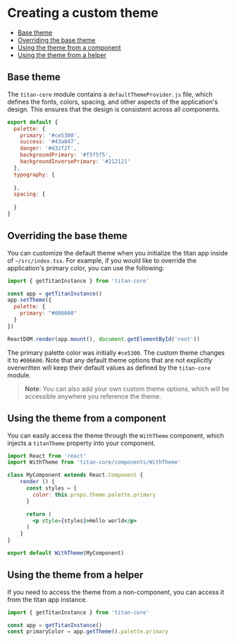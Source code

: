 # Creating a custom theme

- [Base theme](#base-theme)
- [Overriding the base theme](#overriding-base-theme)
- [Using the theme from a component](#theme-from-component)
- [Using the theme from a helper](#theme-from-helper)


## Base theme
<a id="base-theme"></a>
The `titan-core` module contains a `defaultThemeProvider.js` file, which defines the fonts, colors, spacing, and other aspects of the application's design. This ensures that the design is consistent across all components.

```javascript
export default {
  palette: {
    primary: '#ce5300',
    success: '#43a047',
    danger: '#d32f2f',
    backgroundPrimary: '#f5f5f5',
    backgroundInversePrimary: '#212121'
  },
  typography: {
    
  },
  spacing: {
    
  }
}
```

## Overriding the base theme
<a id="overriding-base-theme"></a>
You can customize the default theme when you initialize the titan app inside of `~/src/index.tsx`. For example, if you would like to override the application's primary color, you can use the following:

```javascript
import { getTitanInstance } from 'titan-core'

const app = getTitanInstance()
app.setTheme({
  palette: {
    primary: "#006600"
  }
})

ReactDOM.render(app.mount(), document.getElementById('root'))
```

The primary palette color was initially `#ce5300`. The custom theme changes it to `#006600`. Note that any default theme options that are not explicitly overwritten will keep their default values as defined by the `titan-core` module.

> **Note**: You can also add your own custom theme options, which will be accessible anywhere you reference the theme.

## Using the theme from a component
<a id="theme-from-component"></a>
You can easily access the theme through the `WithTheme` component, which injects a `titanTheme` property into your component.

```jsx harmony
import React from 'react'
import WithTheme from 'titan-core/components/WithTheme'

class MyComponent extends React.Component {
    render () {
      const styles = {
        color: this.props.theme.palette.primary
      }

      return (
        <p style={styles}>Hello world</p>
      )
    }
}

export default WithTheme(MyComponent)
```

## Using the theme from a helper
<a id="theme-from-helper"></a>
If you need to access the theme from a non-component, you can access it from the titan app instance.

```javascript
import { getTitanInstance } from 'titan-core'

const app = getTitanInstance()
const primaryColor = app.getTheme().palette.primary
```
